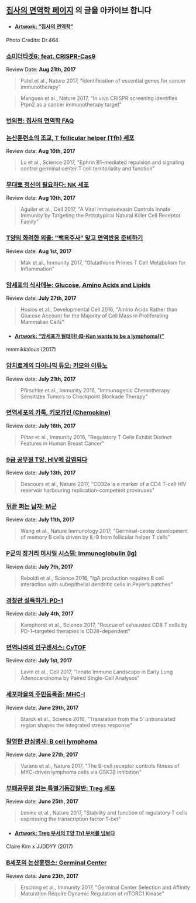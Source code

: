 

## [집사의 면역학 페이지](https://www.facebook.com/immunology001/) 의 글을 아카이브 합니다 

 *  #### [Artwork: “집사의 면역학”](https://www.facebook.com/immunology001/photos/a.527002050965058.1073741828.514289745569622/540893722909224/?type=3&theater)
Photo Credits: Dr.464


### [쇼미더타겟6: feat. CRISPR-Cas9](https://www.facebook.com/immunology001/posts/546734395658490)

Review Date: **Aug 21th, 2017**
> Patel et al., Nature 2017, "Identification of essential genes for cancer immunotherapy"

> Manguso et al., Nature 2017, "In vivo CRISPR screening identifies Ptpn2 as a cancer immunotherapy target"


### [번외편: 집사의 면역학 FAQ](https://www.facebook.com/immunology001/posts/544919532506643) 


### [논산훈련소의 조교, T follicular helper (Tfh) 세포](https://www.facebook.com/immunology001/posts/544438399221423)

Review date: **Aug 16th, 2017**

> Lu et al., Science 2017, "Ephrin B1–mediated repulsion and signaling control germinal center T cell territoriality and function"


### [무대뽀 정신이 필요하다: NK 세포](https://www.facebook.com/immunology001/posts/541498499515413)

Review date: **Aug 10th, 2017**

> Aguilar et al., Cell 2017, "A Viral Immunoevasin Controls Innate Immunity by Targeting the Prototypical Natural Killer Cell Receptor Family"



### [T양의 화려한 외출: "백옥주사" 맞고 면역반응 준비하기](https://www.facebook.com/immunology001/posts/537619733236623)

Review date: **Aug 1st, 2017**

> Mak et al., Immunity 2017, "Glutathione Primes T Cell Metabolism for Inflammation"



### [암세포의 식사메뉴: Glucose, Amino Acids and Lipids](https://www.facebook.com/immunology001/posts/534607233537873)

Review date: **July 27th, 2017**

> Hosios et al., Developmental Cell 2016, "Amino Acids Rather than Glucose Account for the Majority of Cell Mass in Proliferating Mammalian Cells"


 *  #### [Artwork: “암세포가 될테야! (B-Kun wants to be a lymphoma!)”](https://www.facebook.com/immunology001/photos/a.527002050965058.1073741828.514289745569622/538117716520158/?type=3&theater)
mmmikkalous (2017)


### [암치료계의 다이나믹 듀오: 키모와 이뮤노](https://www.facebook.com/immunology001/posts/531009407230989)

Review date: **July 21th, 2017**

> Pfirschke et al., Immunity 2016, "Immunogenic Chemotherapy Sensitizes Tumors to Checkpoint Blockade Therapy"



### [면역세포의 카톡, 키모카인 (Chemokine)](https://www.facebook.com/immunology001/posts/528390170826246)

Review date: **July 16th, 2017**

> Plitas et al., Immunity 2016, "Regulatory T Cells Exhibit Distinct Features in Human Breast Cancer"


### [9급 공무원 T양, HIV에 감염되다](https://www.facebook.com/immunology001/posts/526420834356513)

Review date: **July 13th, 2017**

> Descours et al., Nature 2017, "CD32a is a marker of a CD4 T-cell HIV reservoir harbouring replication-competent proviruses"


### [뒤끝 쩌는 남자: M군](https://www.facebook.com/immunology001/posts/525278254470771)

Review date: **July 11th, 2017**

> Wang et al., Nature Immunology 2017, "Germinal-center development of memory B cells driven by IL-9 from follicular helper T cells"



### [P군의 장거리 미사일 시스템: Immunoglobulin (Ig)](https://www.facebook.com/immunology001/posts/523444781320785)

Review date: **July 7th, 2017**

> Reboldi et al., Science 2016, "IgA production requires B cell interaction with subepithelial dendritic cells in Peyer’s patches"



### [경찰관 설득하기: PD-1](https://www.facebook.com/immunology001/posts/521486128183317)

Review date: **July 4th, 2017**

> Kamphorst et al., Science 2017, "Rescue of exhausted CD8 T cells by PD-1–targeted therapies is CD28-dependent"



### [면역나라의 인구센서스: CyTOF](https://www.facebook.com/immunology001/posts/519898581675405)

Review date: **July 1st, 2017**

> Lavin et al., Cell 2017, "Innate Immune Landscape in Early Lung Adenocarcinoma by Paired Single-Cell Analyses"



### [세포마을의 주민등록증: MHC-I](https://www.facebook.com/immunology001/posts/517927061872557)

Review date: **June 29th, 2017**

> Starck et al., Science 2016, "Translation from the 5′ untranslated region shapes the integrated stress response"



### [탈영한 관심병사: B cell lymphoma](https://www.facebook.com/immunology001/posts/516654838666446)

Review date: **June 27th, 2017**

> Varano et al., Nature 2017, "The B-cell receptor controls fitness of MYC-driven lymphoma cells via GSK3β inhibition"



### [부패공무원 잡는 특별기동감찰반: Treg 세포](https://www.facebook.com/immunology001/posts/515679288764001)

Review date: **June 25th, 2017**

> Levine et al., Nature 2017, "Stability and function of regulatory T cells expressing the transcription factor T-bet"

 *  #### [Artwork: Treg 부서의 T양 Th1 부서를 넘보다](https://www.facebook.com/immunology001/photos/a.527002050965058.1073741828.514289745569622/527002027631727/?type=3&theater)
Claire Kim x JJDDYY (2017)



### [B세포의 논산훈련소: Germinal Center](https://www.facebook.com/immunology001/posts/514604858871444)

Review date: **June 23th, 2017**

> Ersching et al., Immunity 2017, "Germinal Center Selection and Affinity Maturation Require Dynamic Regulation of mTORC1 Kinase" 
